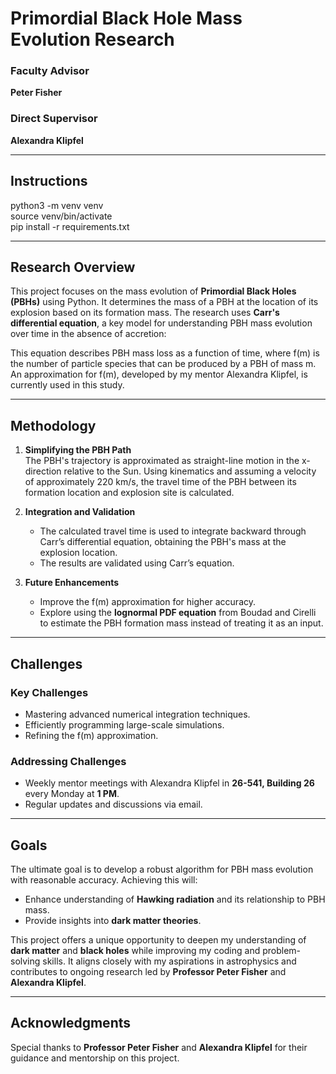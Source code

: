 # Primordial Black Hole Mass Evolution Research

### Faculty Advisor  
**Peter Fisher**

### Direct Supervisor  
**Alexandra Klipfel**

---
## Instructions

python3 -m venv venv  
source venv/bin/activate  
pip install -r requirements.txt  

---

## Research Overview

This project focuses on the mass evolution of **Primordial Black Holes (PBHs)** using Python. It determines the mass of a PBH at the location of its explosion based on its formation mass. The research uses **Carr's differential equation**, a key model for understanding PBH mass evolution over time in the absence of accretion:

This equation describes PBH mass loss as a function of time, where f(m) is the number of particle species that can be produced by a PBH of mass m. An approximation for f(m), developed by my mentor Alexandra Klipfel, is currently used in this study.

---

## Methodology

1. **Simplifying the PBH Path**  
   The PBH's trajectory is approximated as straight-line motion in the x-direction relative to the Sun. Using kinematics and assuming a velocity of approximately 220 km/s, the travel time of the PBH between its formation location and explosion site is calculated.

2. **Integration and Validation**  
   - The calculated travel time is used to integrate backward through Carr’s differential equation, obtaining the PBH's mass at the explosion location.
   - The results are validated using Carr’s equation.

3. **Future Enhancements**  
   - Improve the f(m) approximation for higher accuracy.  
   - Explore using the **lognormal PDF equation** from Boudad and Cirelli to estimate the PBH formation mass instead of treating it as an input.

---

## Challenges

### Key Challenges  
- Mastering advanced numerical integration techniques.  
- Efficiently programming large-scale simulations.  
- Refining the f(m) approximation.

### Addressing Challenges  
- Weekly mentor meetings with Alexandra Klipfel in **26-541, Building 26** every Monday at **1 PM**.  
- Regular updates and discussions via email.

---

## Goals

The ultimate goal is to develop a robust algorithm for PBH mass evolution with reasonable accuracy. Achieving this will:
- Enhance understanding of **Hawking radiation** and its relationship to PBH mass.  
- Provide insights into **dark matter theories**.

This project offers a unique opportunity to deepen my understanding of **dark matter** and **black holes** while improving my coding and problem-solving skills. It aligns closely with my aspirations in astrophysics and contributes to ongoing research led by **Professor Peter Fisher** and **Alexandra Klipfel**.

---

## Acknowledgments

Special thanks to **Professor Peter Fisher** and **Alexandra Klipfel** for their guidance and mentorship on this project.
